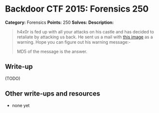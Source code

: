 # Backdoor CTF 2015: Forensics 250

**Category:** Forensics
**Points:** 250
**Solves:** 
**Description:** 

> h4x0r is fed up with all your attacks on his castle and has decided to retaliate by attacking us back. He sent us a mail with [this image](bbb.png) as a warning. Hope you can figure out his warning message:-
> 
> MD5 of the message is the answer.

## Write-up

(TODO)

## Other write-ups and resources

* none yet